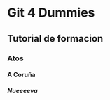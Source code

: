 <!DOCTYPE html>
<html lang="en" dir="ltr">
  <head>
    <meta charset="utf-8">
    <title>Git4Dummies</title>
  </head>
  <body>
    <h1>Git 4 Dummies</h1>
    <h2>Tutorial de formacion</h2>
    <h3>Atos</h3>
    <h4>A Coruña</h4>
    <h5>Nueeeeva</h5>
  </body>
</html>

